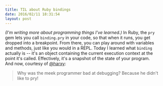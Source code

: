 ```yaml
---
title: TIL about Ruby bindings
date: 2016/02/11 18:31:54
layout: post
---
```


_(I'm writing more about programming things I've learned.)_ In Ruby, the `pry` gem lets you call `binding.pry` in your code, so that when it runs, you get dropped into a breakpoint. From there, you can play around with variables and methods, just like you would in a REPL. Today I learned what `binding` actually is -- it's an object containing the current execution context at the point it's called. Effectively, it's a snapshot of the state of your program. And now, courtesy of [@harxy](http://twitter.com/harxy):

> Why was the meek programmer bad at debugging? Because he didn't like to pry!
